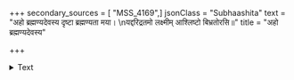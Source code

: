 +++
secondary_sources = [ "MSS_4169",]
jsonClass = "Subhaashita"
text = "अहो ब्रह्मण्यदेवस्य दृष्टा ब्रह्मण्यता मया।  \nयद्दरिद्रतमो लक्ष्मीम् आश्लिष्टो बिभ्रतोरसि॥"
title = "अहो ब्रह्मण्यदेवस्य"

+++

<details><summary>Text</summary>

अहो ब्रह्मण्यदेवस्य दृष्टा ब्रह्मण्यता मया।  
यद्दरिद्रतमो लक्ष्मीम् आश्लिष्टो बिभ्रतोरसि॥
</details>
